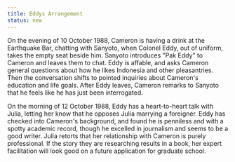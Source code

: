 ```yaml
---
title: Eddys Arrangement
status: new
---
```


On the evening of 10 October 1988, Cameron is having a drink at the
Earthquake Bar, chatting with Sanyoto, when Colonel Eddy, out of
uniform, takes the empty seat beside him. Sanyoto introduces "Pak Eddy"
to Cameron and leaves them to chat. Eddy is affable, and asks Cameron
general questions about how he likes Indonesia and other pleasantries.
Then the conversation shifts to pointed inquiries about Cameron's
education and life goals. After Eddy leaves, Cameron remarks to Sanyoto
that he feels like he has just been interrogated.

On the morning of 12 October 1988, Eddy has a heart-to-heart talk with
Julia, letting her know that he opposes Julia marrying a foreigner. Eddy
has checked into Cameron's background, and found he is penniless and
with a spotty academic record, though he excelled in journalism and
seems to be a good writer. Julia retorts that her relationship with
Cameron is purely professional. If the story they are researching
results in a book, her expert facilitation will look good on a future
application for graduate school.
